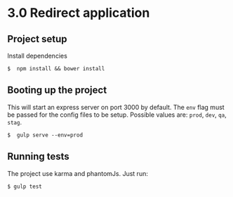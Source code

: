 3.0 Redirect application
===================

## Project setup

Install dependencies

```shell
$  npm install && bower install
```

## Booting up the project

This will start an express server on port 3000 by default. The `env` flag must be passed for the config files to be setup.
Possible values are: `prod`, `dev`, `qa`, `stag`.

```shell
$  gulp serve --env=prod
```

## Running tests
The project use karma and phantomJs. Just run:


```shell
$ gulp test
```